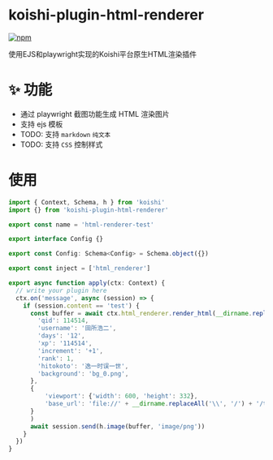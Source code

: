 # koishi-plugin-html-renderer

[![npm](https://img.shields.io/npm/v/koishi-plugin-html-renderer?style=flat-square)](https://www.npmjs.com/package/koishi-plugin-html-renderer)

使用EJS和playwright实现的Koishi平台原生HTML渲染插件

# ✨ 功能

- 通过 playwright 截图功能生成 HTML 渲染图片
- 支持 ejs 模板
- TODO: 支持 `markdown` `纯文本`
- TODO: 支持 `CSS` 控制样式

# 使用

```typescript
import { Context, Schema, h } from 'koishi'
import {} from 'koishi-plugin-html-renderer'

export const name = 'html-renderer-test'

export interface Config {}

export const Config: Schema<Config> = Schema.object({})

export const inject = ['html_renderer']

export async function apply(ctx: Context) {
  // write your plugin here
  ctx.on('message', async (session) => {
    if (session.content == 'test') {
      const buffer = await ctx.html_renderer.render_html(__dirname.replaceAll('\\', '/') + '/templates', 'test.ejs', {
        'qid': 114514,
        'username': '田所浩二',
        'days': '12',
        'xp': '114514',
        'increment': '+1',
        'rank': 1,
        'hitokoto': '逸一时误一世',
        'background': 'bg_0.png',
      },
      {
          'viewport': {'width': 600, 'height': 332},
          'base_url': 'file://' + __dirname.replaceAll('\\', '/') + '/templates',
      }
      )
      await session.send(h.image(buffer, 'image/png'))
    }
  })
}
```

